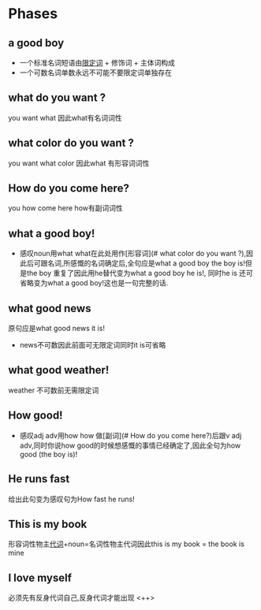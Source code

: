 # Phases
## a good boy
* 一个标准名词短语由[限定词](explain.md/#限定词) + 修饰词 + 主体词构成
* 一个可数名词单数永远不可能不要限定词单独存在
## what do you want ?
you want what 因此what有名词词性
## what color do you want ?
you want what color 因此what 有形容词词性
## How do you come here?
you how come here how有副词词性
## what a good boy!
* 感叹noun用what
what在此处用作[形容词](# what color do you want ?),因此后可跟名词,所感慨的名词确定后,全句应是what a good boy the boy is!但是the boy 重复了因此用he替代变为what a good boy he is!, 同时he is 还可省略变为what a good boy!这也是一句完整的话.
## what good news
原句应是what good news it is!
* news不可数因此前面可无限定词同时it is可省略
## what good weather!
weather 不可数前无需限定词
## How good!
* 感叹adj adv用how
how 做[副词](# How do you come here?)后跟v adj adv,同时你说how good的时候想感慨的事情已经确定了,因此全句为how good (the boy is)!
## He runs fast
给出此句变为感叹句为How fast he runs!
## This is my book
形容词性物主[代词](explain.md/#代词)+noun=名词性物主代词因此this is my book = the book is mine
## I love myself
必须先有反身代词自己,反身代词才能出现
<++>

